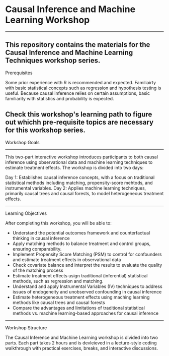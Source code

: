 # Causal Inference and Machine Learning Workshop
---

This repository contains the materials for the Causal Inference and Machine Learning Techniques workshop series.
---

Prerequisites 

Some prior experience with R is recommended and expected. Familiairty with basic statistical concepts such as regression and hypothesis testing is useful. Because causal inference relies on certain assumptions, basic familiarity with statistics and probability is expected. 

Check this workshop's learning path to figure out whichh pre-requisite topics are necessary for this workshop series. 
---
Workshop Goals 

---

This two-part interactive workshop introduces participants to both causal inference using observational data and machine learning techniques to estimate treatment effects. The workshop is divided into two days: 

Day 1: Establishes causal inference concepts, with a focus on traditional statistical methods including matching, propensity-score mehtods, and instrumental variables. 
Day 2: Applies machine learning techniques, primarily causal trees and causal forests, to model heterogeneous treatment effects. 

--- 
Learning Objectives 

After completing this workshop, you will be able to: 
 - Understand the potential outcomes framework and counterfactual thinking in causal inference
 - Apply matching methods to balance treatment and control groups, ensuring comparability.
 - Implement Propensity Score Matching (PSM) to control for confounders and estimate treatment effects in observational data
 - Check covariate balance and interpret the results to evaluate the quality of the matching process
 - Estimate treatment effects usign traditional (inferential) statistical methods, such as regression and matching.
 - Understand and apply Instrumental Variables (IV) techniques to address issues of endogeneity and unobserved confounding in causal inference
 - Estimate heterogeneous treatment effects using maching learning methods like causal trees and causal forests
 - Compare the advantages and limitations of traditional statistical methods vs. machine learning-based approaches for causal inference
---
Workshop Structure 

The Causal Inference and Machine Learning workshop is divided into two parts. Each part takes 2 hours and is devleieved in a lecture-style coding walkthrough with practical exercises, breaks, and interactive discussions. 










